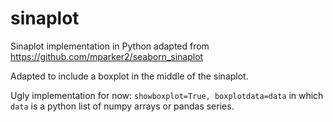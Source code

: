 # sinaplot
Sinaplot implementation in Python adapted from https://github.com/mparker2/seaborn_sinaplot

Adapted to include a boxplot in the middle of the sinaplot.

Ugly implementation for now: ```showboxplot=True, boxplotdata=data``` in which ```data``` is a python list of numpy arrays or pandas series.

